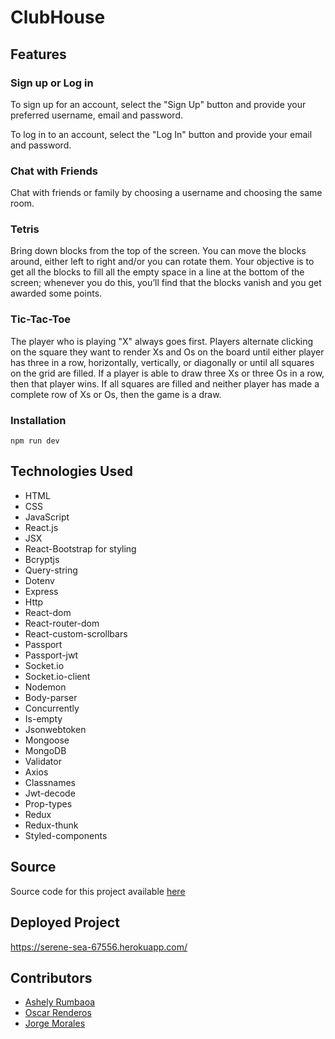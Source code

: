 # ClubHouse

## Features

### Sign up or Log in

To sign up for an account, select the "Sign Up" button and provide your preferred username, email and password.

To log in to an account, select the "Log In" button and provide your email and password.

### Chat with Friends
Chat with friends or family by choosing a username and choosing the same room.

### Tetris

Bring down blocks from the top of the screen. You can move the blocks around, either left to right and/or you can rotate them. Your objective is to get all the blocks to fill all the empty space in a line at the bottom of the screen; whenever you do this, you’ll find that the blocks vanish and you get awarded some points.

### Tic-Tac-Toe

The player who is playing "X" always goes first. Players alternate clicking on the square they want to render Xs and Os on the board until either player has three in a row, horizontally, vertically, or diagonally or until all squares on the grid are filled. If a player is able to draw three Xs or three Os in a row, then that player wins. If all squares are filled and neither player has made a complete row of Xs or Os, then the game is a draw.

### Installation

```npm run dev```

## Technologies Used

- HTML
- CSS
- JavaScript
- React.js
- JSX
- React-Bootstrap for styling
- Bcryptjs
- Query-string
- Dotenv
- Express
- Http
- React-dom
- React-router-dom
- React-custom-scrollbars
- Passport
- Passport-jwt
- Socket.io
- Socket.io-client
- Nodemon
- Body-parser
- Concurrently
- Is-empty
- Jsonwebtoken
- Mongoose
- MongoDB
- Validator
- Axios
- Classnames
- Jwt-decode
- Prop-types
- Redux
- Redux-thunk
- Styled-components


## Source

Source code for this project available [here](https://github.com/AshelyNicole/ReactProject3)

## Deployed Project

https://serene-sea-67556.herokuapp.com/

## Contributors

-  [Ashely Rumbaoa](https://github.com/AshelyNicole)
-  [Oscar Renderos](https://github.com/orenderos)
-  [Jorge Morales](https://github.com/jmorales113)
